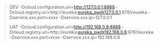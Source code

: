 > DEV
-Dcloud.configuration.uri=http://127.0.0.1:8888
-Dcloud.registry.uri=http://eureka:eureka_pw@127.0.0.1:8761/eureka
-Dservice.xxx.port=xxxx
-Dservice.xxx.ip=127.0.0.1

> UAT
-Dcloud.configuration.uri=http://192.168.0.8:8888
-Dcloud.registry.uri=http://eureka:eureka_pw@192.168.0.8:8761/eureka
-Dservice.xxx.port=xxxx
-Dservice.xxx.ip=192.168.0.8